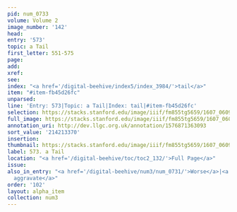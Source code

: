```yaml
---
pid: num_0733
volume: Volume 2
image_number: '142'
head:
entry: '573'
topic: a Tail
first_letter: 551-575
page:
add:
xref:
see:
index: "<a href='/digital-beehive/index5/index_3984/'>tail</a>"
item: "#item-fb45d26fc"
unparsed:
line: 'Entry: 573|Topic: a Tail|Index: tail|#item-fb45d26fc'
selection: https://stacks.stanford.edu/image/iiif/fm855tg5659/1607_0609/902,3370,2727,328/full/0/default.jpg
full_image: https://stacks.stanford.edu/image/iiif/fm855tg5659/1607_0609/full/full/0/default.jpg
annotation_uri: http://dev.llgc.org.uk/annotation/1576871363093
sort_value: '214213370'
insertion:
thumbnail: https://stacks.stanford.edu/image/iiif/fm855tg5659/1607_0609/902,3370,600,180/250,/0/default.jpg
label: 573. a Tail
location: "<a href='/digital-beehive/toc/toc2_132/'>Full Page</a>"
issue:
also_in_entry: "<a href='/digital-beehive/num3/num_0731/'>Worse</a>|<a href='/digital-beehive/num3/num_0732/'>To
  aggravate</a>"
order: '102'
layout: alpha_item
collection: num3
---
```

